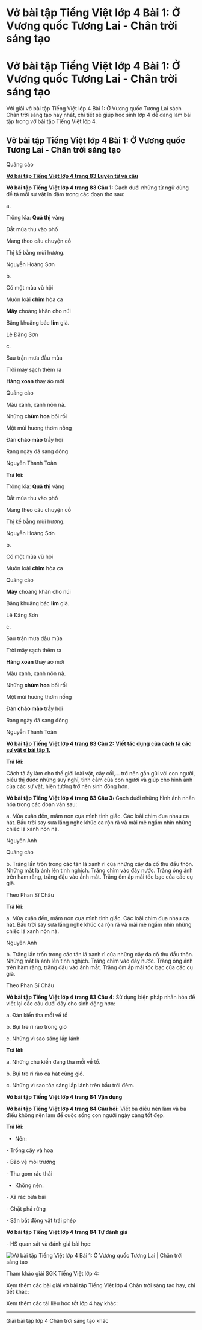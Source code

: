 # Vở bài tập Tiếng Việt lớp 4 Bài 1: Ở Vương quốc Tương Lai - Chân trời sáng tạo

# Vở bài tập Tiếng Việt lớp 4 Bài 1: Ở Vương quốc Tương Lai - Chân trời sáng tạo

Với giải vở bài tập Tiếng Việt lớp 4 Bài 1: Ở Vương quốc Tương Lai sách Chân trời sáng tạo hay nhất, chi tiết sẽ giúp học sinh lớp 4 dễ dàng làm bài tập trong vở bài tập Tiếng Việt lớp 4.

## Vở bài tập Tiếng Việt lớp 4 Bài 1: Ở Vương quốc Tương Lai - Chân trời sáng tạo

Quảng cáo

[**Vở bài tập Tiếng Việt lớp 4 trang 83 Luyện từ và câu**](https://vietjack.com/vbt-tieng-viet-4-ct/luyen-tu-va-cau-trang-83-vbt-tieng-viet-4-tap-1.jsp)

**Vở bài tập Tiếng Việt lớp 4 trang 83 Câu 1:** Gạch dưới những từ ngữ dùng để tả mỗi sự vật in đậm trong các đoạn thơ sau:

a.

Trông kìa: **Quả thị** vàng

Dắt mùa thu vào phố

Mang theo câu chuyện cổ

Thị kể bằng mùi hương.

Nguyễn Hoàng Sơn

b. 

Có một mùa vũ hội

Muôn loài **chim** hòa ca

**Mây** choàng khăn cho núi

Bâng khuâng bác **lim** già.

Lê Đăng Sơn

c.

Sau trận mưa đầu mùa

Trời mây sạch thêm ra

**Hàng xoan** thay áo mới

Quảng cáo

Màu xanh, xanh nõn nà.

Những **chùm hoa** bối rối

Một mùi hương thơm nồng

Đàn **chào mào** trẩy hội

Rạng ngày đã sang đông

Nguyễn Thanh Toàn

**Trả lời:**

Trông kìa: **Quả thị** vàng

Dắt mùa thu vào phố

Mang theo câu chuyện cổ

Thị kể bằng mùi hương.

Nguyễn Hoàng Sơn

b. 

Có một mùa vũ hội

Muôn loài **chim** hòa ca

Quảng cáo

**Mây** choàng khăn cho núi

Bâng khuâng bác **lim** già.

Lê Đăng Sơn

c.

Sau trận mưa đầu mùa

Trời mây sạch thêm ra

**Hàng xoan** thay áo mới

Màu xanh, xanh nõn nà.

Những **chùm hoa** bối rối

Một mùi hương thơm nồng

Đàn **chào mào** trẩy hội

Rạng ngày đã sang đông

Nguyễn Thanh Toàn

[**Vở bài tập Tiếng Việt lớp 4 trang 83 Câu 2:** **Viết tác dụng của cách tả các sự vật ở bài tập 1.**](https://vietjack.com/vbt-tieng-viet-4-ct/viet-tac-dung-cua-cach-ta-cac-su-vat-vm.jsp)

**Trả lời:**

Cách tả ấy làm cho thế giới loài vật, cây cối,… trở nên gần gũi với con người, biểu thị được những suy nghĩ, tình cảm của con người và giúp cho hình ảnh của các sự vật, hiện tượng trở nên sinh động hơn.

**Vở bài tập Tiếng Việt lớp 4 trang 83 Câu 3:** Gạch dưới những hình ảnh nhân hóa trong các đoạn văn sau:

a. Mùa xuân đến, mầm non cựa mình tỉnh giấc. Các loài chim đua nhau ca hát. Bầu trời say sưa lắng nghe khúc ca rộn rã và mải mê ngắm nhìn những chiếc lá xanh nõn nà.

Nguyên Anh

Quảng cáo

b. Trăng lẩn trốn trong các tán lá xanh rì của những cây đa cổ thụ đầu thôn. Những mắt lá ánh lên tinh nghịch. Trăng chìm vào đáy nước. Trăng óng ánh trên hàm răng, trăng đậu vào ánh mắt. Trăng ôm ấp mái tóc bạc của các cụ già.

Theo Phan Sĩ Châu

**Trả lời:**

a. Mùa xuân đến, mầm non cựa mình tỉnh giấc. Các loài chim đua nhau ca hát. Bầu trời say sưa lắng nghe khúc ca rộn rã và mải mê ngắm nhìn những chiếc lá xanh nõn nà.

Nguyên Anh

b. Trăng lẩn trốn trong các tán lá xanh rì của những cây đa cổ thụ đầu thôn. Những mắt lá ánh lên tinh nghịch. Trăng chìm vào đáy nước. Trăng óng ánh trên hàm răng, trăng đậu vào ánh mắt. Trăng ôm ấp mái tóc bạc của các cụ già.

Theo Phan Sĩ Châu

**Vở bài tập Tiếng Việt lớp 4 trang 83 Câu 4:** Sử dụng biện pháp nhân hóa để viết lại các câu dưới đây cho sinh động hơn:

a. Đàn kiến tha mồi về tổ

b. Bụi tre rì rào trong gió

c. Những vì sao sáng lấp lánh 

**Trả lời:**

a. Những chú kiến đang tha mồi về tổ.

b. Bụi tre rì rào ca hát cùng gió.

c. Những vì sao tỏa sáng lấp lánh trên bầu trời đêm.

**Vở bài tập Tiếng Việt lớp 4 trang 84 Vận dụng**

**Vở bài tập Tiếng Việt lớp 4 trang 84 Câu hỏi:** Viết ba điều nên làm và ba điều không nên làm để cuộc sống con người ngày càng tốt đẹp.

**Trả lời:**

* Nên:

\- Trồng cây và hoa

\- Bảo vệ môi trường

\- Thu gom rác thải

* Không nên:

\- Xả rác bừa bãi

\- Chặt phá rừng

\- Săn bắt động vật trái phép

**Vở bài tập Tiếng Việt lớp 4 trang 84 Tự đánh giá**

\- HS quan sát và đánh giá bài học:

![Vở bài tập Tiếng Việt lớp 4 Bài 1: Ở Vương quốc Tương Lai | Chân trời sáng tạo](https://vietjack.com/vbt-tieng-viet-4-ct/images/bai-1-o-vuong-quoc-tuong-lai-189708.PNG)

Tham khảo giải SGK Tiếng Việt lớp 4:

Xem thêm các bài giải vở bài tập Tiếng Việt lớp 4 Chân trời sáng tạo hay, chi tiết khác:

Xem thêm các tài liệu học tốt lớp 4 hay khác:

* * *

Giải bài tập lớp 4 Chân trời sáng tạo khác
